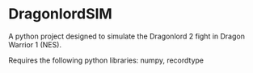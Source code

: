 # DragonlordSIM

A python project designed to simulate the Dragonlord 2 fight in Dragon Warrior 1 (NES). 

Requires the following python libraries: numpy, recordtype
